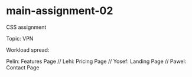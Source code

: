 # main-assignment-02

CSS assignment

Topic: VPN

Workload spread:

Pelin: Features Page //
Lehi: Pricing Page // 
Yosef: Landing Page // 
Pawel: Contact Page
